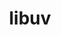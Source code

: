 ---
title: "libuv"
layout: cache
categories: [package, v0.19]
meta: {"versions": ["1.44.1"], "compilers": ["gcc@=7.5.0"], "oss": ["ubuntu18.04"], "platforms": ["linux"], "targets": ["x86_64"], "stacks": ["data-vis-sdk"], "num_specs": 1, "num_specs_by_stack": {"data-vis-sdk": 1}}
spec_details: [{"hash": "tyrtwws3a4gcsx7jehgrxji5et2rldhr", "compiler": "gcc@=7.5.0", "versions": ["1.44.1"], "os": "ubuntu18.04", "platform": "linux", "target": "x86_64", "variants": ["build_system=autotools"], "stacks": ["data-vis-sdk"], "size": "-", "tarball": "https://binaries.spack.io/releases/v0.19/build_cache/linux-ubuntu18.04-x86_64/gcc-7.5.0/libuv-1.44.1/linux-ubuntu18.04-x86_64-gcc-7.5.0-libuv-1.44.1-tyrtwws3a4gcsx7jehgrxji5et2rldhr.spack"}]
---